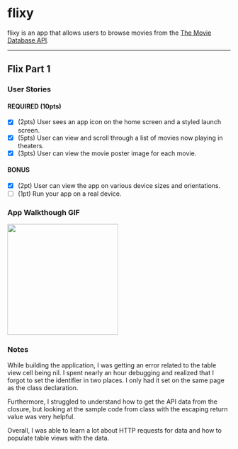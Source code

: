 # flixy

flixy is an app that allows users to browse movies from the [The Movie Database API](http://docs.themoviedb.apiary.io/#).

---

## Flix Part 1

### User Stories

#### REQUIRED (10pts)
- [x] (2pts) User sees an app icon on the home screen and a styled launch screen.
- [x] (5pts) User can view and scroll through a list of movies now playing in theaters.
- [x] (3pts) User can view the movie poster image for each movie.

#### BONUS
- [x] (2pt) User can view the app on various device sizes and orientations.
- [ ] (1pt) Run your app on a real device.

### App Walkthough GIF
<img src="http://g.recordit.co/3NNCIG6JHb.gif" width=250><br>

### Notes
While building the application, I was getting an error related to the table view cell being nil. I spent nearly an hour debugging and realized that I forgot to set the identifier in two places. I only had it set on the same page as the class declaration.

Furthermore, I struggled to understand how to get the API data from the closure, but looking at the sample code from class with the escaping return value was very helpful.

Overall, I was able to learn a lot about HTTP requests for data and how to populate table views with the data.
